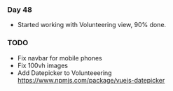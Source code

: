 ### Day 48
- Started working with Volunteering view, 90% done.

### TODO
- Fix navbar for mobile phones
- Fix 100vh images
- Add Datepicker to Volunteeering https://www.npmjs.com/package/vuejs-datepicker